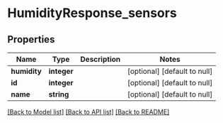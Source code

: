 # HumidityResponse_sensors

## Properties
Name | Type | Description | Notes
------------ | ------------- | ------------- | -------------
**humidity** | **integer** |  | [optional] [default to null]
**id** | **integer** |  | [optional] [default to null]
**name** | **string** |  | [optional] [default to null]

[[Back to Model list]](../README.md#documentation-for-models) [[Back to API list]](../README.md#documentation-for-api-endpoints) [[Back to README]](../README.md)


